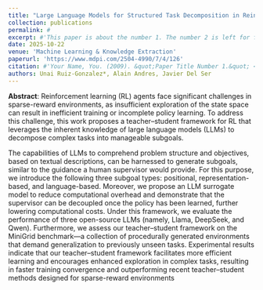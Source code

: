 ```yaml
---
title: "Large Language Models for Structured Task Decomposition in Reinforcement Learning Problems with Sparse Rewards"
collection: publications
permalink: #
excerpt: #'This paper is about the number 1. The number 2 is left for future work.'
date: 2025-10-22
venue: 'Machine Learning & Knowledge Extraction'
paperurl: 'https://www.mdpi.com/2504-4990/7/4/126'
citation: #'Your Name, You. (2009). &quot;Paper Title Number 1.&quot; <i>Journal 1</i>. 1(1).'
authors: Unai Ruiz-Gonzalez*, Alain Andres, Javier Del Ser
---
```


**Abstract**: Reinforcement learning (RL) agents face significant challenges in sparse-reward environments, as insufficient exploration of the state space can result in inefficient training or incomplete policy learning. To address this challenge, this work proposes a teacher–student framework for RL that leverages the inherent knowledge of large language models (LLMs) to decompose complex tasks into manageable subgoals.

The capabilities of LLMs to comprehend problem structure and objectives, based on textual descriptions, can be harnessed to generate subgoals, similar to the guidance a human supervisor would provide. For this purpose, we introduce the following three subgoal types: positional, representation-based, and language-based. Moreover, we propose an LLM surrogate model to reduce computational overhead and demonstrate that the supervisor can be decoupled once the policy has been learned, further lowering computational costs. Under this framework, we evaluate the performance of three open-source LLMs (namely, Llama, DeepSeek, and Qwen). Furthermore, we assess our teacher–student framework on the MiniGrid benchmark—a collection of procedurally generated environments that demand generalization to previously unseen tasks. Experimental results indicate that our teacher–student framework facilitates more efficient learning and encourages enhanced exploration in complex tasks, resulting in faster training convergence and outperforming recent teacher–student methods designed for sparse-reward environments